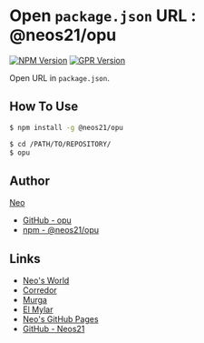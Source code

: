 # Open `package.json` URL : @neos21/opu

[![NPM Version](https://img.shields.io/npm/v/@neos21/opu.svg)](https://www.npmjs.com/package/@neos21/opu) [![GPR Version](https://img.shields.io/github/package-json/v/neos21/opu?label=github)](https://github.com/Neos21/opu/packages/328058)

Open URL in `package.json`.


## How To Use

```sh
$ npm install -g @neos21/opu

$ cd /PATH/TO/REPOSITORY/
$ opu
```


## Author

[Neo](http://neo.s21.xrea.com/)

- [GitHub - opu](https://github.com/Neos21/opu)
- [npm - @neos21/opu](https://www.npmjs.com/package/@neos21/opu)


## Links

- [Neo's World](http://neo.s21.xrea.com/)
- [Corredor](https://neos21.hatenablog.com/)
- [Murga](https://neos21.hatenablog.jp/)
- [El Mylar](https://neos21.hateblo.jp/)
- [Neo's GitHub Pages](https://neos21.github.io/)
- [GitHub - Neos21](https://github.com/Neos21/)
